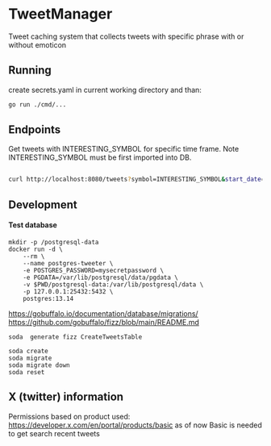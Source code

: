 # TweetManager
Tweet caching system that collects tweets with specific phrase with or without emoticon

## Running
create secrets.yaml in current working directory and than:

```bash
go run ./cmd/...

```

## Endpoints 

Get tweets with INTERESTING_SYMBOL for specific time frame. Note INTERESTING_SYMBOL must be first imported into DB.

```bash

curl http://localhost:8080/tweets?symbol=INTERESTING_SYMBOL&start_date=2022-01-02&end_date=2022-01-04

```

## Development

#### Test database 

```
mkdir -p /postgresql-data
docker run -d \
    --rm \
	--name postgres-tweeter \
	-e POSTGRES_PASSWORD=mysecretpassword \
	-e PGDATA=/var/lib/postgresql/data/pgdata \
	-v $PWD/postgresql-data:/var/lib/postgresql/data \
    -p 127.0.0.1:25432:5432 \
	postgres:13.14
```


https://gobuffalo.io/documentation/database/migrations/ 
https://github.com/gobuffalo/fizz/blob/main/README.md
```
soda  generate fizz CreateTweetsTable

soda create
soda migrate
soda migrate down
soda reset
```

## X (twitter) information

Permissions based on product used: https://developer.x.com/en/portal/products/basic as of now Basic is needed to get search recent tweets 

